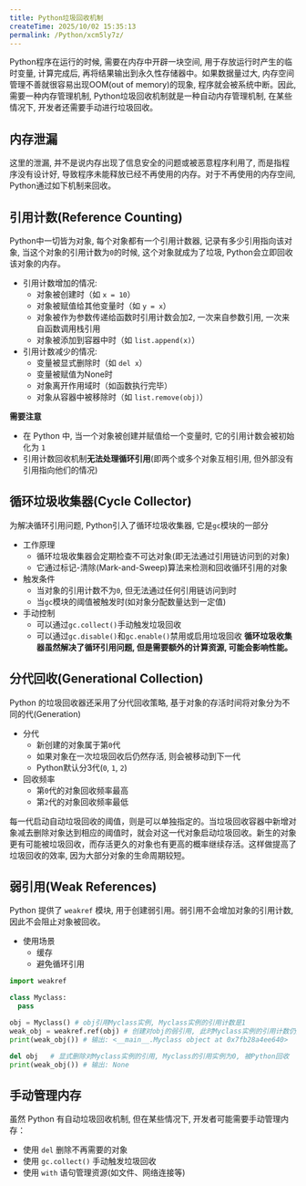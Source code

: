 ```yaml
---
title: Python垃圾回收机制
createTime: 2025/10/02 15:35:13
permalink: /Python/xcm5ly7z/
---
```





Python程序在运行的时候, 需要在内存中开辟一块空间, 用于存放运行时产生的临时变量, 计算完成后, 再将结果输出到永久性存储器中。如果数据量过大, 内存空间管理不善就很容易出现OOM(out of memory)的现象, 程序就会被系统中断。因此, 需要一种内存管理机制, Python垃圾回收机制就是一种自动内存管理机制, 在某些情况下, 开发者还需要手动进行垃圾回收。

## 内存泄漏
这里的泄漏, 并不是说内存出现了信息安全的问题或被恶意程序利用了, 而是指程序没有设计好, 导致程序未能释放已经不再使用的内存。对于不再使用的内存空间, Python通过如下机制来回收。

## 引用计数(Reference Counting)
Python中一切皆为对象, 每个对象都有一个引用计数器, 记录有多少引用指向该对象, 当这个对象的引用计数为`0`的时候, 这个对象就成为了垃圾, Python会立即回收该对象的内存。
- 引用计数增加的情况:
  - 对象被创建时（如 `x = 10`）
  - 对象被赋值给其他变量时（如 `y = x`）
  - 对象被作为参数传递给函数时引用计数会加2, 一次来自参数引用, 一次来自函数调用栈引用
  - 对象被添加到容器中时（如 `list.append(x)`）
- 引用计数减少的情况:
  - 变量被显式删除时（如 `del x`）
  - 变量被赋值为None时
  - 对象离开作用域时（如函数执行完毕）
  - 对象从容器中被移除时（如 `list.remove(obj)`）

**需要注意**
- 在 Python 中, 当一个对象被创建并赋值给一个变量时, 它的引用计数会被初始化为 `1`
- 引用计数回收机制**无法处理循环引用**(即两个或多个对象互相引用, 但外部没有引用指向他们的情况)

## 循环垃圾收集器(Cycle Collector)
为解决循环引用问题, Python引入了循环垃圾收集器, 它是`gc`模块的一部分
- 工作原理
  - 循环垃圾收集器会定期检查不可达对象(即无法通过引用链访问到的对象)
  - 它通过标记-清除(Mark-and-Sweep)算法来检测和回收循环引用的对象
- 触发条件
  - 当对象的引用计数不为`0`, 但无法通过任何引用链访问到时
  - 当`gc`模块的阈值被触发时(如对象分配数量达到一定值)
- 手动控制
  - 可以通过`gc.collect()`手动触发垃圾回收
  - 可以通过`gc.disable()`和`gc.enable()`禁用或启用垃圾回收
**循环垃圾收集器虽然解决了循环引用问题, 但是需要额外的计算资源, 可能会影响性能。**

## 分代回收(Generational Collection)
Python 的垃圾回收器还采用了分代回收策略, 基于对象的存活时间将对象分为不同的代(Generation)
- 分代
  - 新创建的对象属于第`0`代
  - 如果对象在一次垃圾回收后仍然存活, 则会被移动到下一代
  - Python默认分3代(`0`, `1`, `2`)
- 回收频率
  - 第`0`代的对象回收频率最高
  - 第`2`代的对象回收频率最低
  
每一代启动自动垃圾回收的阈值，则是可以单独指定的。当垃圾回收容器中新增对象减去删除对象达到相应的阈值时，就会对这一代对象启动垃圾回收。新生的对象更有可能被垃圾回收，而存活更久的对象也有更高的概率继续存活。这样做提高了垃圾回收的效率, 因为大部分对象的生命周期较短。

## 弱引用(Weak References)
Python 提供了 `weakref` 模块, 用于创建弱引用。弱引用不会增加对象的引用计数, 因此不会阻止对象被回收。
- 使用场景
  - 缓存
  - 避免循环引用
```python
import weakref

class Myclass:
  pass

obj = Myclass() # obj引用Myclass实例, Myclass实例的引用计数是1
weak_obj = weakref.ref(obj) # 创建对obj的弱引用, 此时Myclass实例的引用计数仍然是1
print(weak_obj()) # 输出: <__main__.Myclass object at 0x7fb28a4ee640>

del obj   # 显式删除对Myclass实例的引用, Myclass的引用实例为0, 被Python回收
print(weak_obj()) # 输出: None
```

## 手动管理内存
虽然 Python 有自动垃圾回收机制, 但在某些情况下, 开发者可能需要手动管理内存：
- 使用 `del` 删除不再需要的对象
- 使用 `gc.collect()` 手动触发垃圾回收
- 使用 `with` 语句管理资源(如文件、网络连接等)